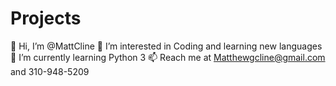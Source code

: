 # Projects
👋 Hi, I’m @MattCline
👀 I’m interested in Coding and learning new languages
🌱 I’m currently learning Python 3
📫 Reach me at Matthewgcline@gmail.com and 310-948-5209
